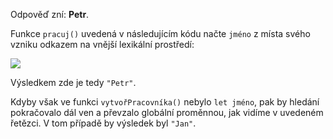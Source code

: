 Odpověď zní: **Petr**.

Funkce `pracuj()` uvedená v následujícím kódu načte `jméno` z místa svého vzniku odkazem na vnější lexikální prostředí:

![](lexenv-nested-work.svg)

Výsledkem zde je tedy `"Petr"`.

Kdyby však ve funkci `vytvořPracovníka()` nebylo `let jméno`, pak by hledání pokračovalo dál ven a převzalo globální proměnnou, jak vidíme v uvedeném řetězci. V tom případě by výsledek byl `"Jan"`.
